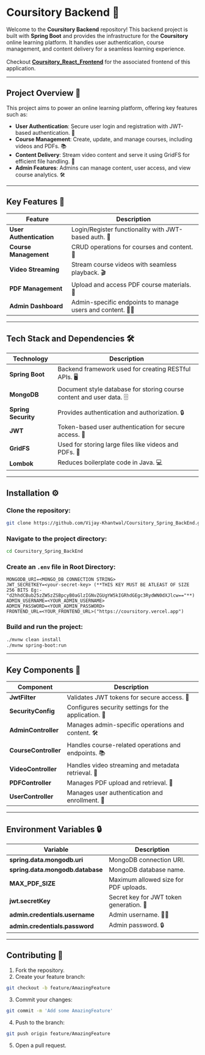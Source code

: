 # **Coursitory Backend** 🚀

Welcome to the **Coursitory Backend** repository! This backend project is built with **Spring Boot** and provides the infrastructure for the **Coursitory** online learning platform. It handles user authentication, course management, and content delivery for a seamless learning experience.
<br>
<br>
Checkout **[Coursitory_React_Frontend](https://github.com/Vijay-Khantwal/Coursitory_React_Frontend)** for the associated frontend of this application.

---

## **Project Overview** 📖
This project aims to power an online learning platform, offering key features such as:
- **User Authentication**: Secure user login and registration with JWT-based authentication. 🔐
- **Course Management**: Create, update, and manage courses, including videos and PDFs. 📚
- **Content Delivery**: Stream video content and serve it using GridFS for efficient file handling. 🎥
- **Admin Features**: Admins can manage content, user access, and view course analytics. 🛠️

---

## **Key Features** 🌟

| Feature                  | Description                                           |
| ------------------------ | ----------------------------------------------------- |
| **User Authentication**   | Login/Register functionality with JWT-based auth. 🔑 |
| **Course Management**     | CRUD operations for courses and content. 📘         |
| **Video Streaming**       | Stream course videos with seamless playback. 🎬    |
| **PDF Management**        | Upload and access PDF course materials. 📄          |
| **Admin Dashboard**       | Admin-specific endpoints to manage users and content. 👨‍💼 |

---

## **Tech Stack and Dependencies** 🛠️

| Technology           | Description                                                   |
| -------------------- | ------------------------------------------------------------- |
| **Spring Boot**       | Backend framework used for creating RESTful APIs. 🖥️         |
| **MongoDB**           | Document style database for storing course content and user data. 🗄️  |
| **Spring Security**   | Provides authentication and authorization. 🔒                |
| **JWT**               | Token-based user authentication for secure access. 🔐       |
| **GridFS**            | Used for storing large files like videos and PDFs. 📂        |
| **Lombok**            | Reduces boilerplate code in Java. 💻                          |

---

## **Installation** ⚙️

### **Clone the repository:**

```bash
git clone https://github.com/Vijay-Khantwal/Coursitory_Spring_BackEnd.git
```

### **Navigate to the project directory:**

```bash
cd Coursitory_Spring_BackEnd
```

### **Create an `.env` file in Root Directory:**

```properties
MONGODB_URI=<MONGO_DB CONNECTION STRING>
JWT_SECRETKEY=<your-secret-key> (**THIS KEY MUST BE ATLEAST OF SIZE 256 BITS Eg:-"d2hhdCBub25zZW5zZSBpcyB0aGlzIGNvZGUgYW5kIGRhdGEgc3RydWN0dXJlcw=="**)
ADMIN_USERNAME=<YOUR_ADMIN_USERNAME>
ADMIN_PASSWORD=<YOUR_ADMIN_PASSWORD>
FRONTEND_URL=<YOUR_FRONTEND_URL>("https://coursitory.vercel.app")
```

### **Build and run the project:**

```bash
./mvnw clean install
./mvnw spring-boot:run
```

---

## **Key Components** 🔑

| Component              | Description                                         |
| ---------------------- | --------------------------------------------------- |
| **JwtFilter**           | Validates JWT tokens for secure access. 🔑         |
| **SecurityConfig**      | Configures security settings for the application. 🔐|
| **AdminController**     | Manages admin-specific operations and content. 🛠️  |
| **CourseController**    | Handles course-related operations and endpoints. 📚 |
| **VideoController**     | Handles video streaming and metadata retrieval. 🎥 |
| **PDFController**       | Manages PDF upload and retrieval. 📄               |
| **UserController**      | Manages user authentication and enrollment. 👤    |

---

## **Environment Variables** 🔒

| Variable                        | Description                                     |
| ------------------------------- | ----------------------------------------------- |
| **spring.data.mongodb.uri**      | MongoDB connection URI.                         |
| **spring.data.mongodb.database** | MongoDB database name.                          |
| **MAX_PDF_SIZE**                 | Maximum allowed size for PDF uploads.          |
| **jwt.secretKey**                | Secret key for JWT token generation. 🔑        |
| **admin.credentials.username**   | Admin username. 👨‍💼                             |
| **admin.credentials.password**   | Admin password. 🔒                              |

---

## **Contributing** 🤝

1. Fork the repository.
2. Create your feature branch:

```bash
git checkout -b feature/AmazingFeature
```

3. Commit your changes:

```bash
git commit -m 'Add some AmazingFeature'
```

4. Push to the branch:

```bash
git push origin feature/AmazingFeature
```

5. Open a pull request.
